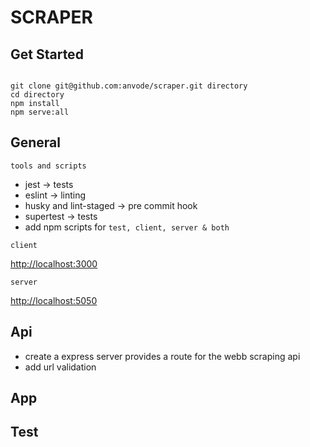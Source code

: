 # SCRAPER

## Get Started

```

git clone git@github.com:anvode/scraper.git directory
cd directory
npm install
npm serve:all

```

## General

`tools and scripts`

* jest -> tests
* eslint -> linting
* husky and lint-staged -> pre commit hook
* supertest -> tests
* add npm scripts for `test, client, server & both`

`client`

<http://localhost:3000>

`server`

<http://localhost:5050>

## Api

* create a express server provides a route for the webb scraping api
* add url validation

## App

## Test
